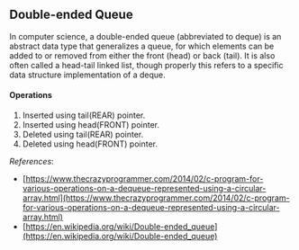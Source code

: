 ## Double-ended Queue

In computer science, a double-ended queue (abbreviated to deque) is an abstract data type that generalizes a queue, for which elements can be added to or removed from either the front (head) or back (tail). It is also often called a head-tail linked list, though properly this refers to a specific data structure implementation of a deque.

#### Operations

1. Inserted using tail(REAR) pointer.
2. Inserted using head(FRONT) pointer.
3. Deleted using tail(REAR) pointer.
4. Deleted using head(FRONT) pointer.

_References_:

- [https://www.thecrazyprogrammer.com/2014/02/c-program-for-various-operations-on-a-dequeue-represented-using-a-circular-array.html](https://www.thecrazyprogrammer.com/2014/02/c-program-for-various-operations-on-a-dequeue-represented-using-a-circular-array.html)
- [https://en.wikipedia.org/wiki/Double-ended_queue](https://en.wikipedia.org/wiki/Double-ended_queue)

